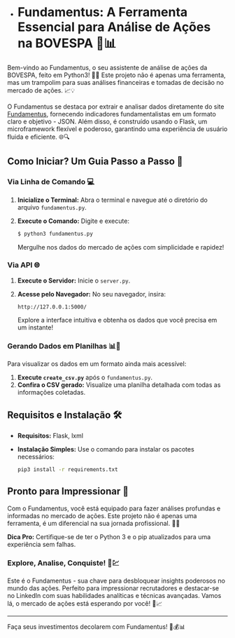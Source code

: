 - # Fundamentus: A Ferramenta Essencial para Análise de Ações na BOVESPA 🚀📊

Bem-vindo ao Fundamentus, o seu assistente de análise de ações da BOVESPA, feito em Python3! 🐍✨ Este projeto não é apenas uma ferramenta, mas um trampolim para suas análises financeiras e tomadas de decisão no mercado de ações. 📈💡

O Fundamentus se destaca por extrair e analisar dados diretamente do site [Fundamentus](http://www.fundamentus.com.br/), fornecendo indicadores fundamentalistas em um formato claro e objetivo - JSON. Além disso, é construído usando o Flask, um microframework flexível e poderoso, garantindo uma experiência de usuário fluida e eficiente. 🌐🔍

## Como Iniciar? Um Guia Passo a Passo 🌟

### Via Linha de Comando 💻
1. **Inicialize o Terminal:** Abra o terminal e navegue até o diretório do arquivo `fundamentus.py`.
2. **Execute o Comando:** Digite e execute:

   ```bash
   $ python3 fundamentus.py
   ```
   Mergulhe nos dados do mercado de ações com simplicidade e rapidez!

### Via API 🌐
1. **Execute o Servidor:** Inicie o `server.py`.
2. **Acesse pelo Navegador:** No seu navegador, insira:

   ```http
   http://127.0.0.1:5000/
   ```
   Explore a interface intuitiva e obtenha os dados que você precisa em um instante!

### Gerando Dados em Planilhas 📊📑
Para visualizar os dados em um formato ainda mais acessível:
1. **Execute `create_csv.py`** após o `fundamentus.py`.
2. **Confira o CSV gerado:** Visualize uma planilha detalhada com todas as informações coletadas.

## Requisitos e Instalação 🛠️
- **Requisitos:** Flask, lxml
- **Instalação Simples:** Use o comando para instalar os pacotes necessários:

  ```bash
  pip3 install -r requirements.txt
  ```

## Pronto para Impressionar 🌟
Com o Fundamentus, você está equipado para fazer análises profundas e informadas no mercado de ações. Este projeto não é apenas uma ferramenta, é um diferencial na sua jornada profissional. 🎯💼

**Dica Pro:** Certifique-se de ter o Python 3 e o pip atualizados para uma experiência sem falhas.

### Explore, Analise, Conquiste! 🚀💹

Este é o Fundamentus - sua chave para desbloquear insights poderosos no mundo das ações. Perfeito para impressionar recrutadores e destacar-se no LinkedIn com suas habilidades analíticas e técnicas avançadas. Vamos lá, o mercado de ações está esperando por você! 🌟📈

---

Faça seus investimentos decolarem com Fundamentus! 🚀💰📊